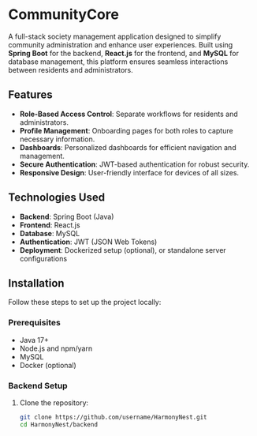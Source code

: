 # CommunityCore

A full-stack society management application designed to simplify community administration and enhance user experiences. Built using **Spring Boot** for the backend, **React.js** for the frontend, and **MySQL** for database management, this platform ensures seamless interactions between residents and administrators.  

## Features  
- **Role-Based Access Control**: Separate workflows for residents and administrators.  
- **Profile Management**: Onboarding pages for both roles to capture necessary information.  
- **Dashboards**: Personalized dashboards for efficient navigation and management.  
- **Secure Authentication**: JWT-based authentication for robust security.  
- **Responsive Design**: User-friendly interface for devices of all sizes.  

## Technologies Used  
- **Backend**: Spring Boot (Java)  
- **Frontend**: React.js  
- **Database**: MySQL  
- **Authentication**: JWT (JSON Web Tokens)  
- **Deployment**: Dockerized setup (optional), or standalone server configurations  

## Installation  
Follow these steps to set up the project locally:  

### Prerequisites  
- Java 17+  
- Node.js and npm/yarn  
- MySQL  
- Docker (optional)  

### Backend Setup  
1. Clone the repository:  
   ```bash  
   git clone https://github.com/username/HarmonyNest.git  
   cd HarmonyNest/backend  
